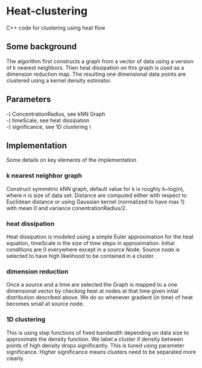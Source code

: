# Heat-clustering

C++ code for clustering using heat flow

## Some background
The algorithm first constructs a graph from a vector of data using a version of k nearest neighbors. Then heat dissipation on this graph is used as a dimension reduction map. The resulting one dimensional data points are clustered using a kernel density estimator.

## Parameters
-) ConcentrationRadius, see kNN Graph \
-) timeScale, see heat dissipation \
-) significance, see 1D clustering \

## Implementation

Some details on key elements of the implementation

### k nearest neighbor graph
Construct symmetric kNN graph, default value for k is roughly k~log(n), where n is size of data set. Distance are computed either with respect to Euclidean distance or using Gaussian kernel (normalized to have max 1) with mean 0 and variance conentrationRadius/2.

### heat dissipation
Heat dissipation is modeled using a simple Euler approximation for the heat equation, timeScale is the size of time steps in approximation.
Initial conditions are 0 everywhere except in a source Node.
Source node is selected to have high likelihood to be contained in a cluster.

### dimension reduction
Once a source and a time are selected the Graph is mapped to a one dimensional vector by checking heat at nodes at that time given intial distribution described above.
We do so whenever gradient (in time) of heat becomes small at source node.

### 1D clustering
This is using step functions of fixed bandwidth depending on data size to approximate the density function. We label a cluster if density between points of high density drops significantly. This is tuned using parameter significance. Higher significance means clusters need to be separated more clearly.
